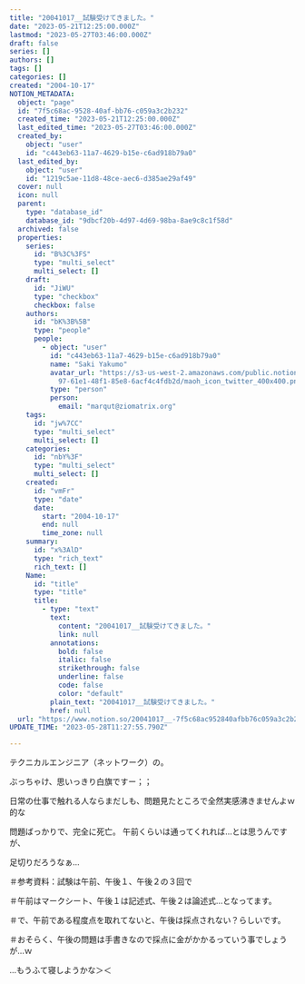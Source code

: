 ```yaml
---
title: "20041017__試験受けてきました。"
date: "2023-05-21T12:25:00.000Z"
lastmod: "2023-05-27T03:46:00.000Z"
draft: false
series: []
authors: []
tags: []
categories: []
created: "2004-10-17"
NOTION_METADATA:
  object: "page"
  id: "7f5c68ac-9528-40af-bb76-c059a3c2b232"
  created_time: "2023-05-21T12:25:00.000Z"
  last_edited_time: "2023-05-27T03:46:00.000Z"
  created_by:
    object: "user"
    id: "c443eb63-11a7-4629-b15e-c6ad918b79a0"
  last_edited_by:
    object: "user"
    id: "1219c5ae-11d8-48ce-aec6-d385ae29af49"
  cover: null
  icon: null
  parent:
    type: "database_id"
    database_id: "9dbcf20b-4d97-4d69-98ba-8ae9c8c1f58d"
  archived: false
  properties:
    series:
      id: "B%3C%3FS"
      type: "multi_select"
      multi_select: []
    draft:
      id: "JiWU"
      type: "checkbox"
      checkbox: false
    authors:
      id: "bK%3B%5B"
      type: "people"
      people:
        - object: "user"
          id: "c443eb63-11a7-4629-b15e-c6ad918b79a0"
          name: "Saki Yakumo"
          avatar_url: "https://s3-us-west-2.amazonaws.com/public.notion-static.com/3ad1c4\
            97-61e1-48f1-85e8-6acf4c4fdb2d/maoh_icon_twitter_400x400.png"
          type: "person"
          person:
            email: "marqut@ziomatrix.org"
    tags:
      id: "jw%7CC"
      type: "multi_select"
      multi_select: []
    categories:
      id: "nbY%3F"
      type: "multi_select"
      multi_select: []
    created:
      id: "vmFr"
      type: "date"
      date:
        start: "2004-10-17"
        end: null
        time_zone: null
    summary:
      id: "x%3AlD"
      type: "rich_text"
      rich_text: []
    Name:
      id: "title"
      type: "title"
      title:
        - type: "text"
          text:
            content: "20041017__試験受けてきました。"
            link: null
          annotations:
            bold: false
            italic: false
            strikethrough: false
            underline: false
            code: false
            color: "default"
          plain_text: "20041017__試験受けてきました。"
          href: null
  url: "https://www.notion.so/20041017__-7f5c68ac952840afbb76c059a3c2b232"
UPDATE_TIME: "2023-05-28T11:27:55.790Z"

---
```

<link rel="stylesheet" href="https://cdn.jsdelivr.net/npm/katex@0.16.2/dist/katex.min.css" integrity="sha384-bYdxxUwYipFNohQlHt0bjN/LCpueqWz13HufFEV1SUatKs1cm4L6fFgCi1jT643X" crossorigin="anonymous">


テクニカルエンジニア（ネットワーク）の。


ぶっちゃけ、思いっきり白旗ですー；；


日常の仕事で触れる人ならまだしも、問題見たところで全然実感沸きませんよｗ的な


問題ばっかりで、完全に死亡。 午前くらいは通ってくれれば…とは思うんですが、


足切りだろうなぁ…


＃参考資料：試験は午前、午後１、午後２の３回で


＃午前はマークシート、午後１は記述式、午後２は論述式…となってます。


＃で、午前である程度点を取れてないと、午後は採点されない？らしいです。


＃おそらく、午後の問題は手書きなので採点に金がかかるっていう事でしょうが…ｗ


…もうふて寝しようかな＞＜

